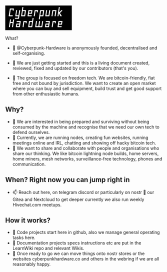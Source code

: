 <!---
╔═╗╦ .╦ ╔╗ ╔═╗╦═╗╔═╗╦ ╦╔╗╔ ╦╔═<br>
║ . . ╚╦╝╠╩╗║╣. ╠╦╝╠═╝║ ║║║║╠╩╗<br>
╚═╝ . ╩ ╚═╝╚═╝╩ ╚═╩ .. ╚═╝╝╚╝╩. ╩<br>
╦ . ╦╔═╗╦═╗. ╔╦╗╦ ╦╔═╗╦═╗╔═╗<br>
╠═╣╠═╣╠╦╝  .║ ║║║║╠═╣╠╦╝║╣<br>
╩ ..╩╩. ╩╩╚══╩╝╚╩╝.╩ ╩ ╩╚═╚═╝<br>
--->
![CYBERPUNK HARDWARE](CP-logo2.jpg)

What?
- 👋 @Cyberpunk-Hardware is anonymously founded, decentralised and self-organising.
- 🌱 We are just getting started and this is a living document created, reviewed, fixed and updated by our contributors (that's you).

- 🎢 The group is focused on freedom tech. We are bitcoin-friendly, fiat free and not bound by jurisdiction. We want to create an open market where you can buy and sell equipment, build trust and get good support from other enthusiastic humans. 

## Why?
- 👀 We are interested in being prepared and surviving without being consumed by the machine and recognise that we need our own tech to defend ourselves.
- 👾 Currently, we are running nodes, creating fun websites, running meetings online and IRL, chatting and showing off hacky bitcoin tech.
- 💞️ We want to share and collaborate with people and organisations who share our thinking. We like bitcoin lightning node builds, home servers, home miners, mesh networks, surveillance-free technology, phones and communication.

## When? Right now you can jump right in
- 📫 Reach out here, on telegram discord or particularly on nostr 📣 our Gitea and Nextcloud to get deeper currently we also run weekly Hivechat.com meetups. 

## How it works?
- 💾 Code projects start here in github, also we manage general operating tasks here. 
- 📖 Documentation projects specs instructions etc are put in the LearnWiki repo and relevant Wikis. 
- 🚚 Once ready to go we can move things onto nostr stores or the websites cyberpunkhardware.co and others in the webring if we are all reasonably happy. 


<!---
Cyberpunk-Hardware/Cyberpunk-Hardware is a ✨ special ✨ repository because its `README.md` (this file) appears on your GitHub profile.
You can click the Preview link to take a look at your changes.
--->
